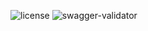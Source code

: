 ![license](https://img.shields.io/github/license/federatedsecure/api)
![swagger-validator](https://img.shields.io/swagger/valid/3.0?specUrl=https%3A%2F%2Fraw.githubusercontent.com%2Ffederatedsecure%2Fapi%2Fmain%2Fopenapi.yaml)
